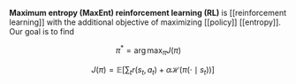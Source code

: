 **Maximum entropy (MaxEnt) reinforcement learning (RL)** is [[reinforcement learning]] with the additional objective of maximizing [[policy]] [[entropy]]. Our goal is to find 

$$
\pi^* = \arg\max_\pi J(\pi)
$$

$$
\quad J(\pi) = \mathbb{E}\left[ \sum_t r(s_t, a_t) + \alpha \mathcal{H}\left( \pi(\cdot \mid s_t) \right) \right]
$$
